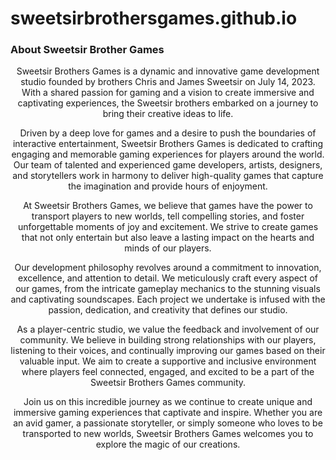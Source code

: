 # sweetsirbrothersgames.github.io

<h3>About Sweetsir Brother Games</h3>
<p align="center">Sweetsir Brothers Games is a dynamic and innovative game development studio founded by brothers Chris and James Sweetsir on July 14, 2023. With a shared passion for gaming and a vision to create immersive and captivating experiences, the Sweetsir brothers embarked on a journey to bring their creative ideas to life.</p>

<p align="center">Driven by a deep love for games and a desire to push the boundaries of interactive entertainment, Sweetsir Brothers Games is dedicated to crafting engaging and memorable gaming experiences for players around the world. Our team of talented and experienced game developers, artists, designers, and storytellers work in harmony to deliver high-quality games that capture the imagination and provide hours of enjoyment.</p>

<p align="center">At Sweetsir Brothers Games, we believe that games have the power to transport players to new worlds, tell compelling stories, and foster unforgettable moments of joy and excitement. We strive to create games that not only entertain but also leave a lasting impact on the hearts and minds of our players.</p>

<p align="center">Our development philosophy revolves around a commitment to innovation, excellence, and attention to detail. We meticulously craft every aspect of our games, from the intricate gameplay mechanics to the stunning visuals and captivating soundscapes. Each project we undertake is infused with the passion, dedication, and creativity that defines our studio.</p>

<p align="center">As a player-centric studio, we value the feedback and involvement of our community. We believe in building strong relationships with our players, listening to their voices, and continually improving our games based on their valuable input. We aim to create a supportive and inclusive environment where players feel connected, engaged, and excited to be a part of the Sweetsir Brothers Games community.</p>

<p align="center">Join us on this incredible journey as we continue to create unique and immersive gaming experiences that captivate and inspire. Whether you are an avid gamer, a passionate storyteller, or simply someone who loves to be transported to new worlds, Sweetsir Brothers Games welcomes you to explore the magic of our creations.</p>

